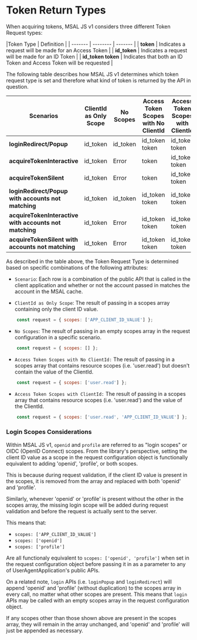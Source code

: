 # Token Return Types

When acquiring tokens, MSAL JS v1 considers three different Token Request types:

|Token Type | Definition |
| ------- | -------- | ------- |
| **token** | Indicates a request will be made for an Access Token |
| **id_token** | Indicates a request will be made for an ID Token |
| **id_token token** | Indicates that both an ID Token and Access Token will be requested |

The following table describes how MSAL JS v1 determines which token request type is set and therefore what kind of token is returned by the API in question. 

| Scenarios | ClientId as Only Scope | No Scopes | Access Token Scopes with No ClientId | Access Token Scopes with ClientId
| ------- | ------- | -------- | --------- | -------- |
| **loginRedirect/Popup** | id_token | id_token |id_token token | id_token token
| **acquireTokenInteractive** | id_token | Error | token | id_token token 
| **acquireTokenSilent** | id_token | Error | token | id_token token
| **loginRedirect/Popup with accounts not matching** | id_token | id_token | id_token token | id_token token
| **acquireTokenInteractive with accounts not matching** | id_token | Error | id_token token | id_token token
| **acquireTokenSilent with accounts not matching** | id_token | Error | id_token token | id_token token

As described in the table above, the Token Request Type is determined based on specific combinations of the following attributes:

+ `Scenario`: Each row is a combination of the public API that is called in the client application and whether or not the account passed in matches the account in the MSAL cache.

+ `ClientId as Only Scope`: The result of passing in a scopes array containing only the client ID value.


```js
    const request = { scopes: ['APP_CLIENT_ID_VALUE'] };
```

+ `No Scopes`: The result of passing in an empty scopes array in the request configuration in a specific scenario.

```js
    const request = { scopes: [] };
```

+ `Access Token Scopes with No ClientId:` The result of passing in a scopes array that contains resource scopes (i.e. 'user.read') but doesn't contain the value of the ClientId.


```js
    const request = { scopes: ['user.read'] };
```

+ `Access Token Scopes with ClientId:` The result of passing in a scopes array that contains resource scopes (i.e. 'user.read') and the value of the ClientId.


```js
    const request = { scopes: ['user.read', 'APP_CLIENT_ID_VALUE'] };
```

### Login Scopes Considerations

Within MSAL JS v1, `openid` and `profile` are referred to as "login scopes" or OIDC (OpenID Connect) scopes. From the library's perspective, setting the client ID value as a scope in the request configuration object is functionally equivalent to adding 'openid', 'profile', or both scopes. 

This is because during request validation, if the client ID value is present in the scopes, it is removed from the array and replaced with both 'openid' and 'profile'.

Similarly, whenever 'openid' or 'profile' is present without the other in the scopes array, the missing login scope will be added during request validation and before the request is actually sent to the server.

This means that:

+ `scopes: ['APP_CLIENT_ID_VALUE']`
+ `scopes: ['openid']`
+ `scopes: ['profile']`

Are all functionaly equivalent to `scopes: ['openid', 'profile']` when set in the request configuration object before passing it in as a parameter to any of UserAgentApplication's public APIs.

On a related note, `login` APIs (i.e. `loginPopup` and `loginRedirect`) will append 'openid' and 'profile' (without duplication) to the scopes array in every call, no matter what other scopes are present. This means that `login` APIs may be called with an empty scopes array in the request configuration object.

If any scopes other than those shown above are present in the scopes array, they will remain in the array unchanged, and 'openid' and 'profile' will just be appended as necessary.